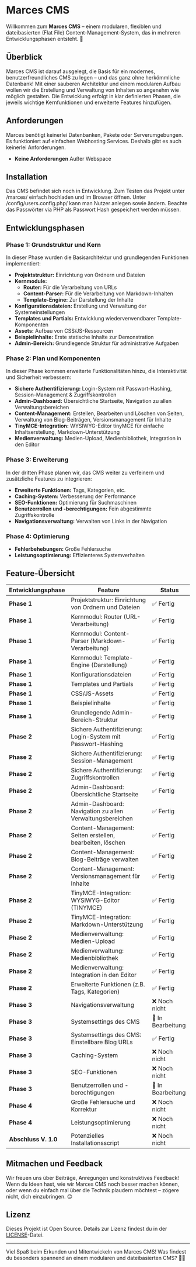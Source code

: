 # Marces CMS

Willkommen zum **Marces CMS** – einem modularen, flexiblen und dateibasierten (Flat File) Content-Management-System, das in mehreren Entwicklungsphasen entsteht. 🎉

## Überblick

Marces CMS ist darauf ausgelegt, die Basis für ein modernes, benutzerfreundliches CMS zu legen – und das ganz ohne herkömmliche Datenbank! Mit einer sauberen Architektur und einem modularen Aufbau wollen wir die Erstellung und Verwaltung von Inhalten so angenehm wie möglich gestalten. Die Entwicklung erfolgt in klar definierten Phasen, die jeweils wichtige Kernfunktionen und erweiterte Features hinzufügen.

## Anforderungen

Marces benötigt keinerlei Datenbanken, Pakete oder Serverumgebungen. Es funktioniert auf einfachen Webhosting Services. Deshalb gibt es auch keinerlei Anforderungen.
- **Keine Anforderungen** Außer Webspace

## Installation

Das CMS befindet sich noch in Entwicklung. Zum Testen das Projekt unter /marces/ einfach hochladen und im Browser öffnen. Unter /config/users.config.php/ kann man Nutzer anlegen sowie ändern. Beachte das Passwörter via PHP als Passwort Hash gespeichert werden müssen.

## Entwicklungsphasen

### Phase 1: Grundstruktur und Kern

In dieser Phase wurden die Basisarchitektur und grundlegenden Funktionen implementiert:

- **Projektstruktur:** Einrichtung von Ordnern und Dateien
- **Kernmodule:** 
  - **Router:** Für die Verarbeitung von URLs
  - **Content-Parser:** Für die Verarbeitung von Markdown-Inhalten
  - **Template-Engine:** Zur Darstellung der Inhalte
- **Konfigurationsdateien:** Erstellung und Verwaltung der Systemeinstellungen
- **Templates und Partials:** Entwicklung wiederverwendbarer Template-Komponenten
- **Assets:** Aufbau von CSS/JS-Ressourcen
- **Beispielinhalte:** Erste statische Inhalte zur Demonstration
- **Admin-Bereich:** Grundlegende Struktur für administrative Aufgaben

### Phase 2: Plan und Komponenten

In dieser Phase kommen erweiterte Funktionalitäten hinzu, die Interaktivität und Sicherheit verbessern:

- **Sichere Authentifizierung:** Login-System mit Passwort-Hashing, Session-Management & Zugriffskontrollen
- **Admin-Dashboard:** Übersichtliche Startseite, Navigation zu allen Verwaltungsbereichen
- **Content-Management:** Erstellen, Bearbeiten und Löschen von Seiten, Verwaltung von Blog-Beiträgen, Versionsmanagement für Inhalte
- **TinyMCE-Integration:** WYSIWYG-Editor tinyMCE für einfache Inhaltserstellung, Markdown-Unterstützung
- **Medienverwaltung:** Medien-Upload, Medienbibliothek, Integration in den Editor

### Phase 3: Erweiterung

In der dritten Phase planen wir, das CMS weiter zu verfeinern und zusätzliche Features zu integrieren:

- **Erweiterte Funktionen:** Tags, Kategorien, etc.
- **Caching-System:** Verbesserung der Performance
- **SEO-Funktionen:** Optimierung für Suchmaschinen
- **Benutzerrollen und -berechtigungen:** Fein abgestimmte Zugriffskontrolle
- **Navigationsverwaltung:** Verwalten von Links in der Navigation

### Phase 4: Optimierung

- **Fehlerbehebungen:** Große Fehlersuche
- **Leistungsoptimierung:** Effizienteres Systemverhalten

## Feature-Übersicht

| Entwicklungsphase | Feature                                                         | Status            |
|-------------------|-----------------------------------------------------------------|-------------------|
| **Phase 1**       | Projektstruktur: Einrichtung von Ordnern und Dateien              | ✅ Fertig         |
| **Phase 1**       | Kernmodul: Router (URL-Verarbeitung)                              | ✅ Fertig         |
| **Phase 1**       | Kernmodul: Content-Parser (Markdown-Verarbeitung)                 | ✅ Fertig         |
| **Phase 1**       | Kernmodul: Template-Engine (Darstellung)                          | ✅ Fertig         |
| **Phase 1**       | Konfigurationsdateien                                             | ✅ Fertig         |
| **Phase 1**       | Templates und Partials                                            | ✅ Fertig         |
| **Phase 1**       | CSS/JS-Assets                                                     | ✅ Fertig         |
| **Phase 1**       | Beispielinhalte                                                   | ✅ Fertig         |
| **Phase 1**       | Grundlegende Admin-Bereich-Struktur                               | ✅ Fertig         |
| **Phase 2**       | Sichere Authentifizierung: Login-System mit Passwort-Hashing        | ✅ Fertig        |
| **Phase 2**       | Sichere Authentifizierung: Session-Management                      | ✅ Fertig         |
| **Phase 2**       | Sichere Authentifizierung: Zugriffskontrollen                      | ✅ Fertig |
| **Phase 2**       | Admin-Dashboard: Übersichtliche Startseite                         | ✅ Fertig         |
| **Phase 2**       | Admin-Dashboard: Navigation zu allen Verwaltungsbereichen          | ✅ Fertig         |
| **Phase 2**       | Content-Management: Seiten erstellen, bearbeiten, löschen          | ✅ Fertig         |
| **Phase 2**       | Content-Management: Blog-Beiträge verwalten                        | ✅ Fertig |
| **Phase 2**       | Content-Management: Versionsmanagement für Inhalte                 | ✅ Fertig         |
| **Phase 2**       | TinyMCE-Integration: WYSIWYG-Editor (TINYMCE)                      | ✅ Fertig         |
| **Phase 2**       | TinyMCE-Integration: Markdown-Unterstützung                        | ✅ Fertig         |
| **Phase 2**       | Medienverwaltung: Medien-Upload                                    | ✅ Fertig         |
| **Phase 2**       | Medienverwaltung: Medienbibliothek                                 | ✅ Fertig         |
| **Phase 2**       | Medienverwaltung: Integration in den Editor                        | ✅ Fertig         |
| **Phase 2**       | Erweiterte Funktionen (z.B. Tags, Kategorien)                        | ✅ Fertig       |
| **Phase 3**       | Navigationsverwaltung                                               | ❌ Noch nicht     |
| **Phase 3**       | Systemsettings des CMS                                              | 🔄 In Bearbeitung     |
| **Phase 3**       | Systemsettings des CMS: Einstellbare Blog URLs                      | ✅ Fertig     |
| **Phase 3**       | Caching-System                                                     | ❌ Noch nicht     |
| **Phase 3**       | SEO-Funktionen                                                     | ❌ Noch nicht     |
| **Phase 3**       | Benutzerrollen und -berechtigungen                                 | 🔄 In Bearbeitung     |
| **Phase 4**       | Große Fehlersuche und Korrektur                                    | ❌ Noch nicht     |
| **Phase 4**       | Leistungsoptimierung                                               | ❌ Noch nicht     |
| **Abschluss V. 1.0**       | Potenzielles Installationsscript                                               | ❌ Noch nicht     |

## Mitmachen und Feedback

Wir freuen uns über Beiträge, Anregungen und konstruktives Feedback! Wenn du Ideen hast, wie wir Marces CMS noch besser machen können, oder wenn du einfach mal über die Technik plaudern möchtest – zögere nicht, dich einzubringen. 😊

## Lizenz

Dieses Projekt ist Open Source. Details zur Lizenz findest du in der [LICENSE](LICENSE)-Datei.

---

Viel Spaß beim Erkunden und Mitentwickeln von Marces CMS! Was findest du besonders spannend an einem modularen und dateibasierten CMS? 🤔💬
